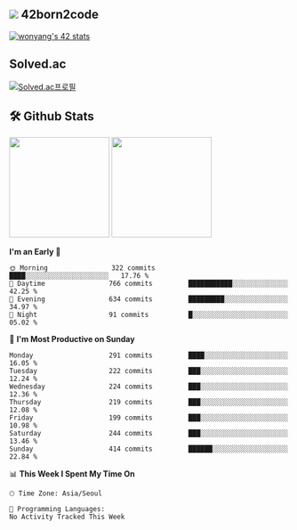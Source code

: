 
## <img src="https://img.shields.io/badge/-000000?style=flat&logo=42&logoColor=white"> 42born2code
[![wonyang's 42 stats](https://badge42.vercel.app/api/v2/cl5nhe5b6007809kydha7ht42/stats?cursusId=21&coalitionId=88)](https://profile.intra.42.fr/users/wonyang)

## Solved.ac
[![Solved.ac프로필](http://mazassumnida.wtf/api/v2/generate_badge?boj=bennyws)](https://solved.ac/bennyws)

## 🛠️ Github Stats
<p>
  <img height="180em" src="https://github-readme-stats-veggie-garden.vercel.app/api?username=gemstoneyang&show_icons=true&include_all_commits=true&bg_color=30,e96443,904e95&title_color=fff&text_color=fff">
  <img height="180em" src="https://github-readme-stats-veggie-garden.vercel.app/api/top-langs/?username=gemstoneyang&layout=compact&bg_color=30,e96443,904e95&title_color=fff&text_color=fff">
</p>

<!--START_SECTION:waka-->
**I'm an Early 🐤** 

```text
🌞 Morning                322 commits         ████░░░░░░░░░░░░░░░░░░░░░   17.76 % 
🌆 Daytime                766 commits         ███████████░░░░░░░░░░░░░░   42.25 % 
🌃 Evening                634 commits         █████████░░░░░░░░░░░░░░░░   34.97 % 
🌙 Night                  91 commits          █░░░░░░░░░░░░░░░░░░░░░░░░   05.02 % 
```
📅 **I'm Most Productive on Sunday** 

```text
Monday                   291 commits         ████░░░░░░░░░░░░░░░░░░░░░   16.05 % 
Tuesday                  222 commits         ███░░░░░░░░░░░░░░░░░░░░░░   12.24 % 
Wednesday                224 commits         ███░░░░░░░░░░░░░░░░░░░░░░   12.36 % 
Thursday                 219 commits         ███░░░░░░░░░░░░░░░░░░░░░░   12.08 % 
Friday                   199 commits         ███░░░░░░░░░░░░░░░░░░░░░░   10.98 % 
Saturday                 244 commits         ███░░░░░░░░░░░░░░░░░░░░░░   13.46 % 
Sunday                   414 commits         ██████░░░░░░░░░░░░░░░░░░░   22.84 % 
```


📊 **This Week I Spent My Time On** 

```text
🕑︎ Time Zone: Asia/Seoul

💬 Programming Languages: 
No Activity Tracked This Week
```


<!--END_SECTION:waka-->

